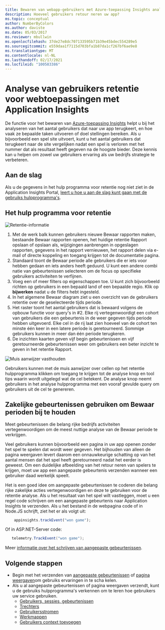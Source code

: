 ```yaml
---
title: Bewaren van webapp-gebruikers met Azure-toepassing Insights analyseren
description: Hoeveel gebruikers retour neren uw app?
ms.topic: conceptual
author: NumberByColors
ms.author: daviste
ms.date: 05/03/2017
ms.reviewer: mbullwin
ms.openlocfilehash: 37de27e8dc707133595b71b39e45bdec554289e5
ms.sourcegitcommit: e559daa1f7115d703bfa1b87da1cf267bf6ae9e8
ms.translationtype: MT
ms.contentlocale: nl-NL
ms.lasthandoff: 02/17/2021
ms.locfileid: "100583386"
---
```

# <a name="user-retention-analysis-for-web-applications-with-application-insights"></a>Analyse van gebruikers retentie voor webtoepassingen met Application Insights

De functie voor het bewaren van [Azure-toepassing Insights](./app-insights-overview.md) helpt u bij het analyseren van het aantal gebruikers dat naar uw app terugkeert, en hoe vaak ze bepaalde taken uitvoeren of doel stellingen bereiken. Als u bijvoorbeeld een spel site uitvoert, kunt u het aantal gebruikers dat terugkeert naar de site vergelijken nadat een spel is verloren met het nummer dat als resultaat heeft gegeven na de hoogste bieder. Deze kennis kan u helpen om zowel uw gebruikers ervaring als uw bedrijfs strategie te verbeteren.

## <a name="get-started"></a>Aan de slag

Als u de gegevens in het hulp programma voor retentie nog niet ziet in de Application Insights Portal, [leert u hoe u aan de slag kunt gaan met de gebruiks hulpprogramma's](usage-overview.md).

## <a name="the-retention-tool"></a>Het hulp programma voor retentie

![Retentie-informatie](./media/usage-retention/retention.png)

1. Met de werk balk kunnen gebruikers nieuwe Bewaar rapporten maken, bestaande Bewaar rapporten openen, het huidige retentie Rapport opslaan of opslaan als, wijzigingen aanbrengen in opgeslagen rapporten, gegevens in het rapport vernieuwen, het rapport delen via e-mail of directe koppeling en toegang krijgen tot de documentatie pagina. 
2. Standaard toont de Bewaar periode alle gebruikers die er iets voor hebben gedaan en iets anders heeft geduurd. U kunt een andere combi natie van gebeurtenissen selecteren om de focus op specifieke gebruikers activiteiten te verfijnen.
3. Voeg een of meer filters op eigenschappen toe. U kunt zich bijvoorbeeld richten op gebruikers in een bepaald land of een bepaalde regio. Klik op **bijwerken** nadat u de filters hebt ingesteld. 
4. In het algemene Bewaar diagram ziet u een overzicht van de gebruikers retentie over de geselecteerde tijds periode. 
5. Het raster toont het aantal gebruikers dat is bewaard volgens de opbouw functie voor query's in #2. Elke rij vertegenwoordigt een cohort van gebruikers die een gebeurtenis in de weer gegeven tijds periode hebben uitgevoerd. Elke cel in de rij laat zien hoeveel van de cohort ten minste één keer in een latere periode is geretourneerd. Sommige gebruikers kunnen in meer dan één periode terugkeren. 
6. De inzichten kaarten geven vijf begin gebeurtenissen en vijf geretourneerde gebeurtenissen weer om gebruikers een beter inzicht te geven in het retentie Rapport. 

![Muis aanwijzer vasthouden](./media/usage-retention/hover.png)

Gebruikers kunnen met de muis aanwijzer over cellen op het retentie hulpprogramma klikken om toegang te krijgen tot de analyse knop en tool tips waarin wordt uitgelegd wat de cel betekent. De analyse knop neemt gebruikers in het analyse hulpprogramma met een vooraf gevulde query om gebruikers uit de cel te genereren. 

## <a name="use-business-events-to-track-retention"></a>Zakelijke gebeurtenissen gebruiken om Bewaar perioden bij te houden

Meet gebeurtenissen die belang rijke bedrijfs activiteiten vertegenwoordigen om de meest nuttige analyse van de Bewaar periode te verkrijgen. 

Veel gebruikers kunnen bijvoorbeeld een pagina in uw app openen zonder het spel te spelen dat wordt weer gegeven. Het bijhouden van alleen de pagina weergaven levert daarom een onnauwkeurige schatting op van het aantal mensen dat het spel heeft geretourneerd nadat het eerder is geweest. Om een duidelijke afbeelding van het retour neren van spelers te krijgen, moet uw app een aangepaste gebeurtenis verzenden wanneer een gebruiker daad werkelijk speelt.  

Het is een goed idee om aangepaste gebeurtenissen te coderen die belang rijke zakelijke acties vertegenwoordigen en deze te gebruiken voor de retentie analyse. Als u het resultaat van het spel wilt vastleggen, moet u een regel code schrijven om een aangepaste gebeurtenis naar Application Insights te verzenden. Als u het bestand in de webpagina code of in Node.JS schrijft, ziet het er als volgt uit:

```JavaScript
    appinsights.trackEvent("won game");
```

Of in ASP.NET-Server code:

```csharp
   telemetry.TrackEvent("won game");
```

Meer [informatie over het schrijven van aangepaste gebeurtenissen](./api-custom-events-metrics.md#trackevent).


## <a name="next-steps"></a>Volgende stappen
- Begin met het verzenden van [aangepaste gebeurtenissen](./api-custom-events-metrics.md#trackevent) of [pagina weergaven](./api-custom-events-metrics.md#page-views)om gebruiks ervaringen in te scha kelen.
- Als u al aangepaste gebeurtenissen of pagina weergaven verzendt, kunt u de gebruiks hulpprogramma's verkennen om te leren hoe gebruikers uw service gebruiken.
    - [Gebruikers, sessies, gebeurtenissen](usage-segmentation.md)
    - [Trechters](usage-funnels.md)
    - [Gebruikersstromen](usage-flows.md)
    - [Werkmappen](../visualize/workbooks-overview.md)
    - [Gebruikers context toevoegen](usage-send-user-context.md)

